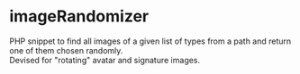 # imageRandomizer
PHP snippet to find all images of a given list of types from a path and return one of them chosen randomly.<br>
Devised for "rotating" avatar and signature images.
